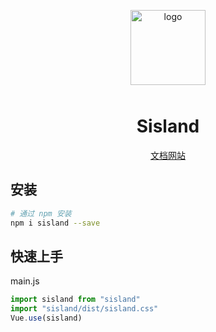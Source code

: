 <p align="center">
    <img alt="logo" src="https://gitee.com/xuyuan875/images/raw/master/logo.png" width="120" style="margin-bottom: 10px;">
</p>
<h1 align="center">Sisland</h1>

<p align="center">
 <a href="https://xuyuan875.gitee.io/sisland-docs">文档网站</a>
</p>

## 安装
```bash
# 通过 npm 安装
npm i sisland --save
```

## 快速上手
main.js
```js
import sisland from "sisland"
import "sisland/dist/sisland.css"
Vue.use(sisland)
```
